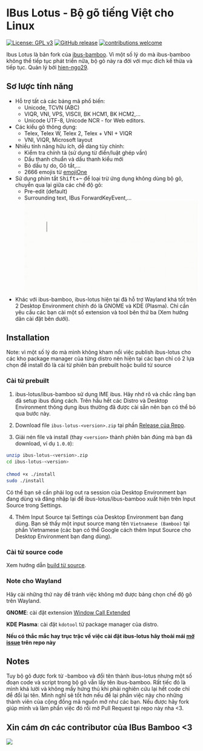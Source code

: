 IBus Lotus - Bộ gõ tiếng Việt cho Linux
===================================
[![License: GPL v3](https://img.shields.io/badge/License-GPL%20v3-blue.svg)](https://opensource.org/licenses/GPL-3.0)
[![GitHub release](https://img.shields.io/github/release/LotusInputEngine/ibus-lotus.svg)](https://github.com/LotusInputEngine/ibus-lotus/releases/latest)
[![contributions welcome](https://img.shields.io/badge/contributions-welcome-brightgreen.svg?style=flat)](https://github.com/LotusInputEngine/ibus-lotus/)

Ibus Lotus là bản fork của [ibus-bamboo](https://github.com/BambooEngine/ibus-bamboo/). Vì một số lý do mà ibus-bamboo không thể tiếp tục phát triển nữa, bộ gõ này ra đời với mục đích kế thừa và tiếp tục. Quản lý bởi [hien-ngo29](https://github.com/hien-ngo29).

## Sơ lược tính năng
* Hỗ trợ tất cả các bảng mã phổ biến:
  * Unicode, TCVN (ABC)
  * VIQR, VNI, VPS, VISCII, BK HCM1, BK HCM2,…
  * Unicode UTF-8, Unicode NCR - for Web editors.
* Các kiểu gõ thông dụng:
  * Telex, Telex W, Telex 2, Telex + VNI + VIQR
  * VNI, VIQR, Microsoft layout
* Nhiều tính năng hữu ích, dễ dàng tùy chỉnh:
  * Kiểm tra chính tả (sử dụng từ điển/luật ghép vần)
  * Dấu thanh chuẩn và dấu thanh kiểu mới
  * Bỏ dấu tự do, Gõ tắt,...
  * 2666 emojis từ [emojiOne](https://github.com/joypixels/emojione)
* Sử dụng phím tắt <kbd>Shift</kbd>+<kbd>~</kbd> để loại trừ ứng dụng không dùng bộ gõ, chuyển qua lại giữa các chế độ gõ:
  	* Pre-edit (default)
  	* Surrounding text, IBus ForwardKeyEvent,...
   ![ibus-lotus](./demo.gif)
* Khác với ibus-bamboo, ibus-lotus hiện tại đã hỗ trợ Wayland khá tốt trên 2 Desktop Environment chính đó là GNOME và KDE (Plasma). Chỉ cần yêu cầu các bạn cài một số extension và tool bên thứ ba (Xem hướng dãn cài đặt bên dưới).

## Installation
Note: vì một số lý do mà mình không kham nổi việc publish ibus-lotus cho các kho package manager của từng distro nên hiện tại các bạn chỉ có 2 lựa chọn để install đó là cài từ phiên bản prebuilt hoặc build từ source

### Cài từ prebuilt
1. ibus-lotus/ibus-bamboo sử dụng IME ibus. Hãy nhớ rõ và chắc rằng bạn đã setup ibus đúng cách. Trên hầu hết các Distro và Desktop Environment thông dụng ibus thường đã được cài sẵn nên bạn có thể bỏ qua bước này.
2. Download file `ibus-lotus-<version>.zip` tại phần [Release của Repo](https://github.com/LotusInputEngine/ibus-lotus/releases/).

3. Giải nén file và install (thay `<version>` thành phiên bản đúng mà bạn đã download, ví dụ `1.0.0`):
```bash
unzip ibus-lotus-<version>.zip
cd ibus-lotus-<version>

chmod +x ./install
sudo ./install
```
Có thể bạn sẽ cần phải log out ra session của Desktop Environment bạn đang dùng và đăng nhập lại để ibus-lotus/ibus-bamboo xuất hiện trên Input Source trong Settings.

4. Thêm Input Source tại Settings của Desktop Environment bạn đang dùng. Bạn sẽ thấy một input source mang tên `Vietnamese (Bamboo)` tại phần Vietnamese (các bạn có thể Google cách thêm Input Source cho Desktop Environment bạn đang dùng).

### Cài từ source code
Xem hướng dẫn [build từ source](./docs/building_instructions.md).

### Note cho Wayland
Hãy cài những thứ này để tránh việc không mở được bảng chọn chế độ gõ trên Wayland.

**GNOME**: cài đặt extension [Window Call Extended](https://extensions.gnome.org/extension/4974/window-calls-extended/)

**KDE Plasma**: cài đặt `kdotool` từ package manager của distro.

**Nếu có thắc mắc hay trục trặc về việc cài đặt ibus-lotus hãy thoải mái [mở issue](https://github.com/LotusInputEngine/ibus-lotus/issues/new) trên repo này**

## Notes
Tuy bộ gõ được fork từ -bamboo và đổi tên thành ibus-lotus nhưng một số đoạn code và script trong bộ gõ vẫn lấy tên ibus-bamboo. Rất tiếc đó là mình khá lười và không mấy hứng thú khi phải nghiên cứu lại hết code chỉ để đổi lại tên. Mình nghĩ sẽ tốt hơn nếu để lại phần việc này cho những thành viên của cộng đồng mã nguồn mở như các bạn. Nếu được hãy fork giúp mình và làm phần việc đó rồi mở Pull Request tại repo này nha <3.

## Xin cám ơn các contributor của IBus Bamboo <3

<a href="https://github.com/LotusInputEngine/ibus-lotus//graphs/contributors">
  <img src="https://contrib.rocks/image?repo=BambooEngine/ibus-bamboo" />
</a>
